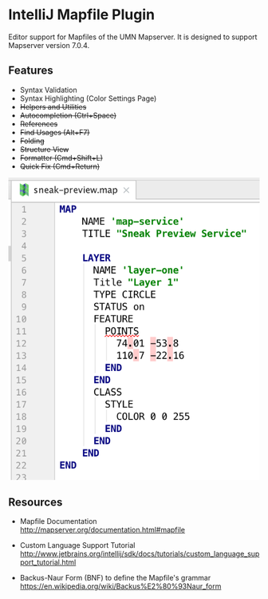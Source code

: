 # IntelliJ Mapfile Plugin

Editor support for Mapfiles of the UMN Mapserver. It is designed to support Mapserver version 7.0.4.

## Features

* Syntax Validation
* Syntax Highlighting (Color Settings Page)
* ~~Helpers and Utilities~~
* ~~Autocompletion (Ctrl+Space)~~
* ~~References~~
* ~~Find Usages (Alt+F7)~~
* ~~Folding~~
* ~~Structure View~~
* ~~Formatter (Cmd+Shift+L)~~
* ~~Quick Fix (Cmd+Return)~~
 
![very early state](resources/META-INF/sneak-preview-screenshot.png "very early state")

## Resources

* Mapfile Documentation<br/>
http://mapserver.org/documentation.html#mapfile

* Custom Language Support Tutorial<br/>
http://www.jetbrains.org/intellij/sdk/docs/tutorials/custom_language_support_tutorial.html

* Backus-Naur Form (BNF) to define the Mapfile's grammar<br/>
https://en.wikipedia.org/wiki/Backus%E2%80%93Naur_form